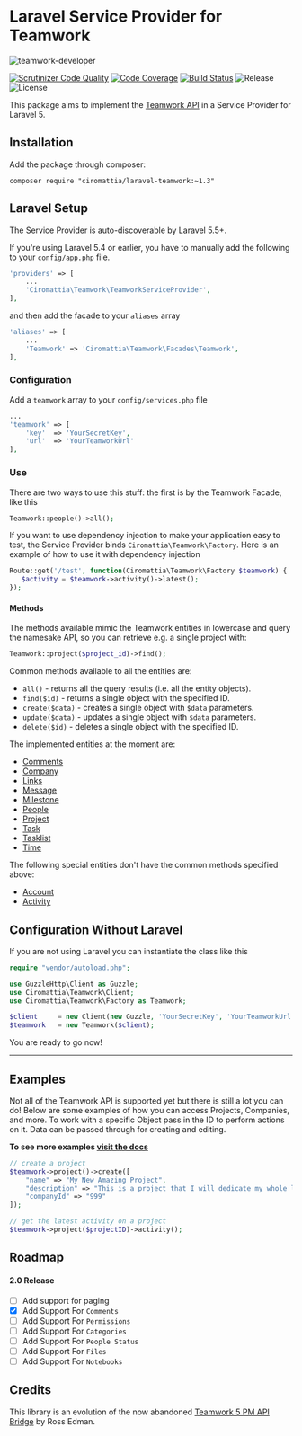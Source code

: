# Laravel Service Provider for Teamwork

![teamwork-developer](https://developer.teamwork.com/images/logo-api.png)

[![Scrutinizer Code Quality](https://scrutinizer-ci.com/g/ciromattia/laravel-teamwork/badges/quality-score.png?b=master)](https://scrutinizer-ci.com/g/ciromattia/laravel-teamwork/?branch=master)
[![Code Coverage](https://scrutinizer-ci.com/g/ciromattia/laravel-teamwork/badges/coverage.png?b=master)](https://scrutinizer-ci.com/g/ciromattia/laravel-teamwork/?branch=master)
[![Build Status](https://travis-ci.org/ciromattia/laravel-teamwork.svg?branch=master)](https://travis-ci.org/ciromattia/laravel-teamwork)
![Release](https://img.shields.io/github/release/ciromattia/laravel-teamwork.svg?style=flat)
![License](https://img.shields.io/packagist/l/ciromattia/laravel-teamwork.svg?style=flat)

This package aims to implement the [Teamwork API](https://developer.teamwork.com) in a Service Provider for Laravel 5.

## Installation

Add the package through composer:

```
composer require "ciromattia/laravel-teamwork:~1.3"
```

## Laravel Setup

The Service Provider is auto-discoverable by Laravel 5.5+.

If you're using Laravel 5.4 or earlier, you have to manually add the following to your `config/app.php` file.
```php
'providers' => [
    ...
    'Ciromattia\Teamwork\TeamworkServiceProvider',
],
```

and then add the facade to your `aliases` array

```php
'aliases' => [
    ...
    'Teamwork' => 'Ciromattia\Teamwork\Facades\Teamwork',
],
```

### Configuration

Add a `teamwork` array to your `config/services.php` file

```php
...
'teamwork' => [
    'key'  => 'YourSecretKey',
    'url'  => 'YourTeamworkUrl'
],
```

### Use

There are two ways to use this stuff: the first is by the Teamwork Facade, like this

```php
Teamwork::people()->all();
```

If you want to use dependency injection to make your application easy to test, the Service Provider binds `Ciromattia\Teamwork\Factory`. Here is an example of how to use it with dependency injection

```php
Route::get('/test', function(Ciromattia\Teamwork\Factory $teamwork) {
   $activity = $teamwork->activity()->latest();
});
```

#### Methods

The methods available mimic the Teamwork entities in lowercase and query the namesake API, so you can retrieve e.g. a single project with:

```php
Teamwork::project($project_id)->find();
```

Common methods available to all the entities are:
* `all()` - returns all the query results (i.e. all the entity objects).
* `find($id)` - returns a single object with the specified ID.
* `create($data)` - creates a single object with `$data` parameters.  
* `update($data)` - updates a single object with `$data` parameters.
* `delete($id)` - deletes a single object with the specified ID.  
  
The implemented entities at the moment are:
* [Comments](https://developer.teamwork.com/comments)
* [Company](https://developer.teamwork.com/companies)
* [Links](https://developer.teamwork.com/links)
* [Message](https://developer.teamwork.com/message)
* [Milestone](https://developer.teamwork.com/milestone)
* [People](https://developer.teamwork.com/people)
* [Project](https://developer.teamwork.com/projectsapi)
* [Task](https://developer.teamwork.com/todolistitems)
* [Tasklist](https://developer.teamwork.com/tasklists)
* [Time](https://developer.teamwork.com/timetracking)

The following special entities don't have the common methods specified above: 
* [Account](https://developer.teamwork.com/account)
* [Activity](https://developer.teamwork.com/activity)

## Configuration Without Laravel

If you are not using Laravel you can instantiate the class like this

```php
require "vendor/autoload.php";

use GuzzleHttp\Client as Guzzle;
use Ciromattia\Teamwork\Client;
use Ciromattia\Teamwork\Factory as Teamwork;

$client     = new Client(new Guzzle, 'YourSecretKey', 'YourTeamworkUrl');
$teamwork   = new Teamwork($client);
```

You are ready to go now!

* * *

## Examples

Not all of the Teamwork API is supported yet but there is still a lot you can do! Below are some examples of how you can access Projects, Companies, and more. To work with a specific Object pass in the ID to perform actions on it. Data can be passed through for creating and editing.

**To see more examples [visit the docs](http://ciromattia.github.io/laravel-teamwork/)**

```php
// create a project
$teamwork->project()->create([
    "name" => "My New Amazing Project",
    "description" => "This is a project that I will dedicate my whole life too",
    "companyId" => "999"
]);

// get the latest activity on a project
$teamwork->project($projectID)->activity();
```

## Roadmap

#### 2.0 Release
- [ ] Add support for paging
- [X] Add Support For `Comments`
- [ ] Add Support For `Permissions`
- [ ] Add Support For `Categories`
- [ ] Add Support For `People Status`
- [ ] Add Support For `Files`
- [ ] Add Support For `Notebooks`

## Credits
This library is an evolution of the now abandoned [Teamwork 5 PM API Bridge](https://github.com/rossedman/teamwork) by Ross Edman.